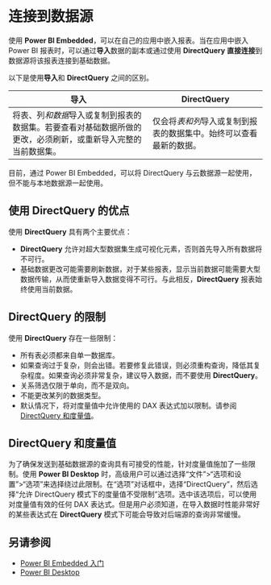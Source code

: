 <properties
   pageTitle="Power BI Embedded - 连接到数据源"
   description="Power BI Embedded, 连接到数据源"
   services="power-bi-embedded"
   documentationCenter=""
   authors="mgblythe"
   manager="NA"
   editor=""
   tags=""/>

<tags
   ms.service="power-bi-embedded"
   ms.devlang="NA"
   ms.topic="article"
   ms.tgt_pltfrm="NA"
   ms.workload="powerbi"
   ms.date="10/04/2016"
   ms.author="mblythe"
   wacn.date="02/06/2017"/>  


# 连接到数据源

使用 **Power BI Embedded**，可以在自己的应用中嵌入报表。当在应用中嵌入 Power BI 报表时，可以通过**导入**数据的副本或通过使用 **DirectQuery** **直接连接**到数据源将该报表连接到基础数据。

以下是使用**导入**和 **DirectQuery** 之间的区别。

|导入 | DirectQuery
|---|---
|将表、列*和数据*导入或复制到报表的数据集。若要查看对基础数据所做的更改，必须刷新，或重新导入完整的当前数据集。|仅会将*表和列*导入或复制到报表的数据集中。始终可以查看最新的数据。
目前，通过 Power BI Embedded，可以将 DirectQuery 与云数据源一起使用，但不能与本地数据源一起使用。

## 使用 DirectQuery 的优点

使用 **DirectQuery** 具有两个主要优点：

   -	**DirectQuery** 允许对超大型数据集生成可视化元素，否则首先导入所有数据将不可行。
   -	基础数据更改可能需要刷新数据，对于某些报表，显示当前数据可能需要大型数据传输，从而使重新导入数据变得不可行。与此相反，**DirectQuery** 报表始终使用当前数据。

## DirectQuery 的限制

   使用 **DirectQuery** 存在一些限制：

   -	所有表必须都来自单一数据库。
   -	如果查询过于复杂，则会出错。若要修复此错误，则必须重构查询，降低其复杂程度。如果查询必须非常复杂，建议导入数据，而不要使用 **DirectQuery**。
   -	关系筛选仅限于单向，而不是双向。
   -	不能更改某列的数据类型。
   -	默认情况下，将对度量值中允许使用的 DAX 表达式加以限制。请参阅 [DirectQuery 和度量值](#measures)。



## DirectQuery 和度量值 <a name="measures"/>  

为了确保发送到基础数据源的查询具有可接受的性能，针对度量值施加了一些限制。使用 **Power BI Desktop** 时，高级用户可以通过选择“文件”>“选项和设置”>“选项”来选择绕过此限制。在“选项”对话框中，选择“DirectQuery”，然后选择“允许 DirectQuery 模式下的度量值不受限制”选项。选中该选项后，可以使用对度量值有效的任何 DAX 表达式。但是用户必须知道，在导入数据时性能非常好的某些表达式在 **DirectQuery** 模式下可能会导致对后端源的查询非常缓慢。

## 另请参阅
- [Power BI Embedded 入门](/documentation/articles/power-bi-embedded-get-started/)
- [Power BI Desktop](https://powerbi.microsoft.com/documentation/powerbi-desktop-get-the-desktop/)

<!---HONumber=Mooncake_1010_2016-->
